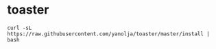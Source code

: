 # toaster

```
curl -sL https://raw.githubusercontent.com/yanolja/toaster/master/install | bash
```
